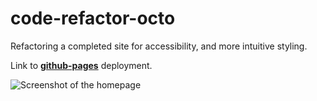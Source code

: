 
# code-refactor-octo

Refactoring a completed site for accessibility, and more intuitive styling. 

Link to **[github-pages](https://graybishop.github.io/code-refactor-octo/)** deployment.

![Screenshot of the homepage](https://i.imgur.com/j04AbF0.png)
